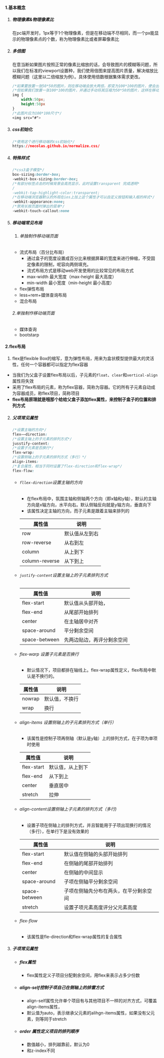 #### 1.基本概念

1. ##### 物理像素&物理像素比

   在pc端开发时，1px等于1个物理像素，但是在移动端不尽相同，而一个px能显示的物理像素点的个数，称为物理像素比或者屏幕像素比

2. ##### 多倍图

   在意当断如果图片按照正常的像素比缩放的话，会导致图片的模糊等问题，所以我们在标准的viewport设置种，我们使用倍图来提高图片质量，解决缩放比模糊问题（这里以二倍缩放为例）。具体使用倍数根据集体需求更改。

   ```css
   /*如果要放置一张50*50的图片，则在移动端会放大两倍，即变为100*100的图片，便会出现显示模糊的问题*/
   /*但如果我们放置一张100*100的图片，并通过手动将其压缩为50*50的图片，这样在移动端放大后仍可以保持较好的分辨率*/
   img {
       width:50px;
       height:50px
   }
   /*此图片应为100*100尺寸*/
   <img src="#">
   ```

3. ##### css初始化

   ```css
   /*使用这个进行移动端的css初始化*/
   https://necolas.github.io/normalize.css/
   ```

4. ##### 特殊样式

   ```css
   /*css3盒子模型*/
   box-sizing:border-box;
   -webkit-box-sizing:border-box;
   /*有部分标签点击的时候背景会高亮显示，此时设置transparent 完成透明*
   /
   -webkit-tap-highlight-color:transparent;
   /*在移动端浏览器默认的外观在ios上加上这个属性才可以自定义按钮和输入框的样式*/
   -webkit-appearance:none;
   /*禁用长按页面时弹出的菜单*/
   -webkit-touch-callout:none
   ```

5. ##### 移动端常见布局

   1. ###### 单独制作移动端页面

   - 流式布局（百分比布局）
     - 通过盒子的宽度设置成百分比来根据屏幕的宽度来进行伸缩，不受固定像素的限制，呢容向两侧填充。
     - 流式布局方式是移动web开发使用的比较常见的布局方式
     - max-width 最大宽度（max-height 最大高度）
     - min-width 最小宽度（min-height 最小高度）
   - flex弹性布局
   - less+rem+媒体查询布局
   - 混合布局

   ###### 2.单独制作移动端页面

   - 媒体查询
   - bootstarp

#### 2.flex布局

1.  flex是flexible Box的缩写，意为弹性布局，用来为盒状模型提供最大的灵活性，任何一个容器都可以指定为flex容器

   - 当我们为父盒子设置flex布局以后，子元素的`float`、`clear`和`vertical-align`属性将失效
   - 采用了flex布局的元素，称为flex容器，简称为容器。它的所有子元素自动成为容器成员，称flex项目，简称项目
   - **flex布局原理就是哦那个给给父盒子添加flex属性，来控制子盒子的位置和排列方式**

2. ##### 父项常见属性

   ```css
   /*设置主轴的方向*/
   flex——direction:
   /*设置主轴上的子元素的排列方式*/
   jusstify-content:
   /*设置子元素是否换行*/
   flex-wrap:
   /*设置侧轴上的子元素的排列方式（多行）*/
   align-items:
   /*复合属性，相当于同时设置了flex-direction和flex-wrap*/
   flex-flow:
   ```

   - ###### `fllex-direction`设置主轴的方向

     - 在flex布局中，氛围主轴和侧轴两个方向（即x轴和y轴），默认的主轴方向是x轴方向，水平向右。默认侧轴反向就是y轴方向，垂直向下
     - 该属性决定主轴的方向，而子元素是跟着主轴来排列的

     | 属性值         | 说明           |
     | -------------- | -------------- |
     | row            | 默认值从左到右 |
     | row-reverse    | 从右到左       |
     | column         | 从上到下       |
     | column-reverse | 从下到上       |

   - ###### `justify-content`设置主轴上的子元素排列方式

     | 属性值        | 说明                       |
     | ------------- | -------------------------- |
     | flex-start    | 默认值从头部开始，         |
     | flex-end      | 从尾部开始排列             |
     | center        | 在主轴居中对齐             |
     | space-around  | 平分剩余空间               |
     | space-between | 先两边贴边，再评分剩余空间 |

   - ###### flex-warp 设置子元素是否换行

     - 默认情况下，项目都排在轴线上。flex-wrap属性定义，flex布局中默认是不换行的。

     | 属性值 | 说明           |
     | ------ | -------------- |
     | nowrap | 默认值，不换行 |
     | wrap   | 换行           |

   - ###### align-items 设置侧轴上的子元素排列方式（单行）

     - 该属性是控制子项再侧轴（默认是y轴）上的排列方式，在子项为单项时使用

     | 属性值     | 说明             |
     | ---------- | ---------------- |
     | flex-start | 默认值，从上到下 |
     | flex-end   | 从下到上         |
     | center     | 垂直居中         |
     | stretch    | 拉伸             |

   - ###### align-content设置侧轴上子元素的排列方式（多行)

     - 设置子项在侧轴上的排列方式，并且智能用于子项出现换行的情况（多行），在单行下是没有效果的

     | 属性值        | 说明                                   |
     | ------------- | -------------------------------------- |
     | flex-start    | 默认值在侧轴的头部开始排列             |
     | flex-end      | 在侧轴的尾部开始排列                   |
     | center        | 在侧轴的中间显示                       |
     | space-around  | 子项在侧轴平分剩余空间                 |
     | space-between | 子项在侧轴先分布在两头，在平分剩余空间 |
     | stretch       | 设置子项元素高度评分父元素高度         |

   - ###### flex-flow 

     - 该属性是fle-direction和flex-wrap属性的复合属性

3. ##### 子项常见属性

   - ##### flex属性

     - flex属性定义子项目分配剩余空间，用flex来表示占多少份数

   - ##### align-self控制子项自己在侧轴上的排雷方式

     - align-self属性允许单个项目有与其他项目不一样的对齐方式，可覆盖align-items属性，
     - 默认值为auto，表示继承父元素的alihgn-items属性，如果没有父元素，则等同于stretch

   - ##### order 属性定义项目的排列顺序

     - 数值越小，排列越靠前，默认为0
     - 和z-index不同